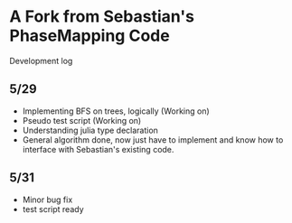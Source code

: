 # A Fork from Sebastian's PhaseMapping Code

Development log
## 5/29
* Implementing BFS on trees, logically (Working on)
* Pseudo test script (Working on)
* Understanding julia type declaration
* General algorithm done, now just have to implement and know how to interface with Sebastian's existing code.

## 5/31
* Minor bug fix
* test script ready
